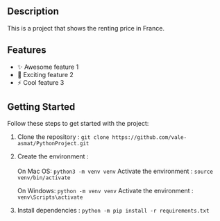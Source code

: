 ## Description

This is a project that shows the renting price in France.

## Features

- ✨ Awesome feature 1
- 🌟 Exciting feature 2
- ⚡️ Cool feature 3

## Getting Started

Follow these steps to get started with the project:

1. Clone the repository : `git clone https://github.com/vale-asmat/PythonProject.git`
2. Create the environment :<br><br>
    On Mac OS: `python3 -m venv venv`
    Activate the environment : `source venv/bin/activate`<br>

    On Windows: `python -m venv venv`
    Activate the environment : `venv\Scripts\activate`<br>

3. Install dependencies : `python -m pip install -r requirements.txt`



